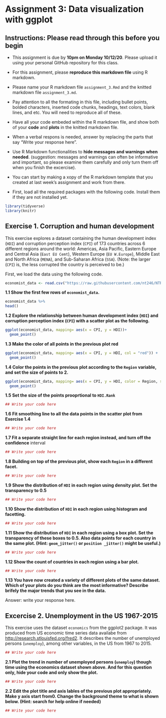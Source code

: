 Assignment 3: Data visualization with ggplot
================

## Instructions: Please read through this before you begin

  - This assignment is due by **10pm on Monday 10/12/20**. Please upload
    it using your personal GitHub repository for this class.

  - For this assignment, please **reproduce this markdown file** using R
    markdown.

  - Please name your R markdown file `assignment_3.Rmd` and the knitted
    markdown file `assignment_3.md`.

  - Pay attention to all the formating in this file, including bullet
    points, bolded characters, inserted code chunks, headings, text
    colors, blank lines, and etc. You will need to reproduce all of
    these.

  - Have all your code embeded within the R markdown file, and show both
    of your **code** and **plots** in the knitted markdown file.

  - When a verbal respons is needed, answer by replacing the parts that
    say “Write your response here”.

  - Use R Markdown functionalities to **hide messages and warnings when
    needed**. (suggestion: messages and warnings can often be
    informative and important, so please examine them carefully and only
    turn them off when you finish the excercise).

  - You can start by making a xopy of the R markdown template that you
    created at last week’s assignment and work from there.

  - First, load all the required packages with the following code.
    Install them if they are not installed yet.

<!-- end list -->

``` r
library(tidyverse)
library(knitr)
```

## Exercise 1. Corruption and human development

This exercise explores a dataset containing the human development index
(`HDI`) and corruption perception index (`CPI`) of 173 countries across
6 different regions around the world: Americas, Asia Pacific, Eastern
Europe and Central Asia (`East EU Cemt`), Western Europe (`EU
W.Europe`), Middle East and North Africa (`MENA`), and Sub-Saharan
Africa (`SSA`). (Note: the larger (`CPI`) is, the less corrupted the
country is perceived to be.)

First, we load the data using the following code.

``` r
economist_data <- read.csv("https://raw.githubusercontent.com/nt246/NTRES6940-data-science/master/datasets/EconomistData.csv")
```

**1.1 Show the first few rows of `economist_data`.**

``` r
economist_data %>% 
head()
```

**1.2 Explore the relationship between human development index (`HDI`)
and corruption perception index (`CPI`) with a scatter plot as the
following.**

``` r
ggplot(economist_data, mapping= aes(x = CPI, y = HDI))+
  geom_point()
```

**1.3 Make the color of all points in the previous plot red**

``` r
ggplot(economist_data, mapping= aes(x = CPI, y = HDI, col = "red")) +
  geom_point()
```

**1.4 Color the points in the previous plot according to the `Region`
variable, and set the size of points to 2.**

``` r
ggplot(economist_data, mapping= aes(x = CPI, y = HDI, color = Region, size = 2)) +
  geom_point()
```

**1.5 Set the size of the points prooprtional to `HDI.Rank`**

``` r
## Write your code here
```

**1.6 Fit smoothing line to all the data points in the scatter plot from
Exercise 1.4**

``` r
## Write your code here
```

**1.7 Fit a separate straight line for each region instead, and turn off
the confidence** interval

``` r
## Write your code here
```

**1.8 Building on top of the previous plot, show each `Region` in a
different facet.**

``` r
## Write your code here
```

**1.9 Show the distribution of `HDI` in each region using density plot.
Set the transparency to 0.5**

``` r
## Write your code here
```

**1.10 Show the distribution of `HDI` in each region using histogram and
facetting.**

``` r
## Write your code here
```

**1.11 Show the distribution of `HDI` in each region using a box plot.
Set the transparency of these boxes to 0.5. Also data points for each
country in the same plot. (Hint: `geom_jitter()` or `position _jitter()`
might be useful.)**

``` r
## Write your code here
```

**1.12 Show the count of countries in each region using a bar plot.**

``` r
## Write your code here
```

**1.13 You have now created a variety of different plots of the same
dataset. Which of your plots do you think are the most informative?
Describe brifely the major trends that you see in the data.**

Answer: write your response here.

## Excercise 2. Unemployment in the US 1967-2015

This exercise uses the dataset `economics` from the ggplot2 package. It
was produced from US economic time series data availabe from
<http://research.stlouisfed.org/fred2>. It describes the number of
unemployed persons (`unemploy`), among other variables, in the US from
1967 to 2015.

``` r
## Write your code here
```

**2.1 Plot the trend in number of unemployed persons (`unemploy`) though
time using the economics dataset shown above. And for this question
only, hide your code and only show the plot.**

``` r
## Write your code here
```

**2.2 Edit the plot title and axis lables of the previous plot
appropriately. Make y axis start from0. Change the background theme to
what is shown below. (Hint: search for help online if needed)**

``` r
## Write your code here
```
